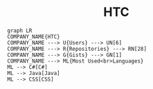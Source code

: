 <h1 align="center">HTC</h1>

```mermaid
graph LR
COMPANY_NAME{HTC}
COMPANY_NAME ---> U{Users} ---> UN[6]
COMPANY_NAME ---> R{Repositories} ---> RN[28]
COMPANY_NAME ---> G{Gists} ---> GN[1]
COMPANY_NAME ---> ML{Most Used<br>Languages}
ML --> C#[C#]
ML --> Java[Java]
ML --> CSS[CSS]
```
